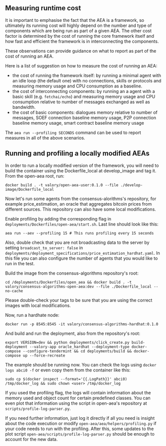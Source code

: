 
## Measuring runtime cost

It is important to emphasise the fact that the AEA is a framework, so ultimately its running cost will highly depend on the number and type of components which are being run as part of a given AEA. The other cost factor is determined by the cost of running the core framework itself and how fast and efficient the framework is in interconnecting the components.

These observations can provide guidance on what to report as part of the cost of running an AEA.

Here is a list of suggestion on how to measure the cost of running an AEA:
- the cost of running the framework itself: by running a minimal agent with an idle loop (the default one) with no connections, skills or protocols and measuring memory usage and CPU consumption as a baseline.
- the cost of interconnecting components: by running an a agent with a basic skill (e.g. `fetchai/echo`) and measuring memory usage and CPU consumption relative to number of messages exchanged as well as bandwidth.
- the cost of basic components: dialogues memory relative to number of messages, SOEF connection baseline memory usage, P2P connection baseline memory usage, smart contract baseline memory usage

The `aea run --profiling SECONDS` command can be used to report measures in all of the above scenarios.

## Running and profiling a locally modified AEAs

In order to run a locally modified version of the framework, you will need to build the container using the Dockerfile_local at develop_image and tag it. From the open-aea root, run:

```docker build . -t valory/open-aea-user:0.1.0 --file ./develop-image/Dockerfile_local```

Now let's run some agents from the consensus-alorithms's repository, for example price_estimation, an oracle that aggregates bitcoin prices from different sources. This repository can also have some local modifications.

Enable profiling by adding the corresponding flag in ```deployments/Dockerfiles/open-aea/start.sh```. Last line should look like this:

```aea run --aev --profiling 15 # This runs profiling every 15 seconds```

Also, double check that you are not broadcasting data to the server by setting ```broadcast_to_server: false``` in ```deployments/deployment_specifications/price_estimation_hardhat.yaml```. In this file you can also configure the number of agents that you would like to run in the test.

Build the image from the consensus-algorithms repository's root:

```cd /deployments/Dockerfiles/open_aea && docker build . -t valory/consensus-algorithms-open-aea:dev --file ./Dockerfile_local --no-cache```

Please double-check your tags to be sure that you are using the correct images with local modifications.

Now, run a hardhate node:

```docker run -p 8545:8545 -it valory/consensus-algorithms-hardhat:0.1.0```

And build and run the deployment, also from the repository's root:

```export VERSION=dev && python deployments/click_create.py build-deployment --valory-app oracle_hardhat --deployment-type docker-compose --configure-tendermint && cd deployments/build && docker-compose up --force-recreate```

The example should be running now. You can check the logs using ```docker logs abci0 -f``` or even copy them from the container like this:

```sudo cp $(docker inspect --format='{{.LogPath}}' abci0) /tmp/docker_log && sudo chown <user> /tmp/docker_log```

If you used the profiling flag, the logs will contain information about the memory used and object count for certain predefined classes. You can even plot that information using the script in open-aea's repository at ```scripts/profile-log-parser.py```.

If you need further information, just log it directly if all you need is insight about the code execution or modify ```open-aea/aea/helpers/profiling.py``` if your code needs to run with the profiling. After this, some updates to the plot script ```open-aea/scripts/profile-log-parser.py``` should be enough to account for the new data.